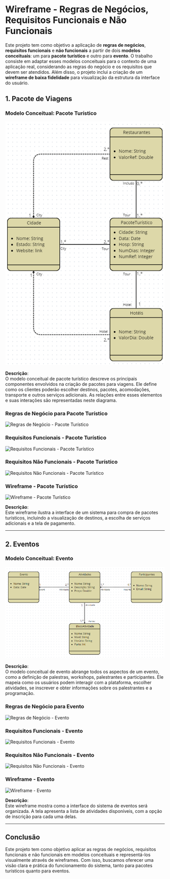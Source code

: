 # Wireframe - Regras de Negócios, Requisitos Funcionais e Não Funcionais

Este projeto tem como objetivo a aplicação de **regras de negócios**, **requisitos funcionais** e **não funcionais** a partir de dois **modelos conceituais**: um para **pacote turístico** e outro para **evento**. O trabalho consiste em adaptar esses modelos conceituais para o contexto de uma aplicação real, considerando as regras do negócio e os requisitos que devem ser atendidos. Além disso, o projeto inclui a criação de um **wireframe de baixa fidelidade** para visualização da estrutura da interface do usuário.

## 1. Pacote de Viagens

### Modelo Conceitual: Pacote Turístico

![Modelo Conceitual - Pacote Turístico](https://github.com/Maarzano/C-digos-C---Curso/blob/845cdfc046418e73bc174a72fc1e201e32dfe684/Trabalhos/Trabalho%20Wireframe%20-Regras%20de%20Ne%C3%B3cios,%20Requisitos%20Funcionais%20e%20N%C3%A3o%20Funcionais/imagens/modelo%20conceitual%20pacote%20tur%C3%ADstico.png)

**Descrição**:  
O modelo conceitual de pacote turístico descreve os principais componentes envolvidos na criação de pacotes para viagens. Ele define como os clientes poderão escolher destinos, pacotes, acomodações, transporte e outros serviços adicionais. As relações entre esses elementos e suas interações são representadas neste diagrama.

### Regras de Negócio para Pacote Turístico

![Regras de Negócio - Pacote Turístico](caminho/para/imagem-regras-negocio-pacote-turistico.png)

### Requisitos Funcionais - Pacote Turístico

![Requisitos Funcionais - Pacote Turístico](caminho/para/imagem-requisitos-funcionais-pacote-turistico.png)

### Requisitos Não Funcionais - Pacote Turístico

![Requisitos Não Funcionais - Pacote Turístico](caminho/para/imagem-requisitos-nao-funcionais-pacote-turistico.png)

### Wireframe - Pacote Turístico

![Wireframe - Pacote Turístico](caminho/para/imagem-wireframe-pacote-turistico.png)

**Descrição**:  
Este wireframe ilustra a interface de um sistema para compra de pacotes turísticos, incluindo a visualização de destinos, a escolha de serviços adicionais e a tela de pagamento.

---

## 2. Eventos

### Modelo Conceitual: Evento

![Modelo Conceitual - Evento](https://github.com/Maarzano/C-digos-C---Curso/blob/main/Trabalhos/Trabalho%20Wireframe%20-Regras%20de%20Ne%C3%B3cios,%20Requisitos%20Funcionais%20e%20N%C3%A3o%20Funcionais/imagens/modelo%20conceitual%20eventos.png)

**Descrição**:  
O modelo conceitual de evento abrange todos os aspectos de um evento, como a definição de palestras, workshops, palestrantes e participantes. Ele mapeia como os usuários podem interagir com a plataforma, escolher atividades, se inscrever e obter informações sobre os palestrantes e a programação.

### Regras de Negócio para Evento

![Regras de Negócio - Evento](caminho/para/imagem-regras-negocio-evento.png)

### Requisitos Funcionais - Evento

![Requisitos Funcionais - Evento](caminho/para/imagem-requisitos-funcionais-evento.png)

### Requisitos Não Funcionais - Evento

![Requisitos Não Funcionais - Evento](caminho/para/imagem-requisitos-nao-funcionais-evento.png)

### Wireframe - Evento

![Wireframe - Evento](caminho/para/imagem-wireframe-evento.png)

**Descrição**:  
Este wireframe mostra como a interface do sistema de eventos será organizada. A tela apresenta a lista de atividades disponíveis, com a opção de inscrição para cada uma delas.

---

## Conclusão

Este projeto tem como objetivo aplicar as regras de negócios, requisitos funcionais e não funcionais em modelos conceituais e representá-los visualmente através de wireframes. Com isso, buscamos oferecer uma visão clara e prática do funcionamento do sistema, tanto para pacotes turísticos quanto para eventos.

